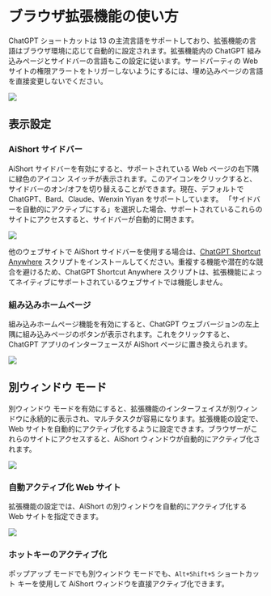 # ブラウザ拡張機能の使い方

ChatGPT ショートカットは 13 の主流言語をサポートしており、拡張機能の言語はブラウザ環境に応じて自動的に設定されます。拡張機能内の ChatGPT 組み込みページとサイドバーの言語もこの設定に従います。サードパーティの Web サイトの権限アラートをトリガーしないようにするには、埋め込みページの言語を直接変更しないでください。

![](https://img.newzone.top/2023-12-23-12-04-29.png?imageMogr2/format/webp)

## 表示設定

### AiShort サイドバー

AiShort サイドバーを有効にすると、サポートされている Web ページの右下隅に緑色のアイコン スイッチが表示されます。このアイコンをクリックすると、サイドバーのオン/オフを切り替えることができます。現在、デフォルトで ChatGPT、Bard、Claude、Wenxin Yiyan をサポートしています。 「サイドバーを自動的にアクティブにする」を選択した場合、サポートされているこれらのサイトにアクセスすると、サイドバーが自動的に開きます。

![](https://img.newzone.top/2023-12-23-04-16-15.gif?imageMogr2/format/webp)

他のウェブサイトで AiShort サイドバーを使用する場合は、[ChatGPT Shortcut Anywhere](https://greasyfork.org/scripts/482907-chatgpt-shortcut-anywhere) スクリプトをインストールしてください。重複する機能や潜在的な競合を避けるため、ChatGPT Shortcut Anywhere スクリプトは、拡張機能によってネイティブにサポートされているウェブサイトでは機能しません。

### 組み込みホームページ

組み込みホームページ機能を有効にすると、ChatGPT ウェブバージョンの左上隅に組み込みページのボタンが表示されます。これをクリックすると、ChatGPT アプリのインターフェースが AiShort ページに置き換えられます。

![](https://img.newzone.top/ai/2023-12-22-19-40-15.png?imageMogr2/format/webp)

## 別ウィンドウ モード

別ウィンドウ モードを有効にすると、拡張機能のインターフェイスが別ウィンドウに永続的に表示され、マルチタスクが容易になります。拡張機能の設定で、Web サイトを自動的にアクティブ化するように設定できます。ブラウザーがこれらのサイトにアクセスすると、AiShort ウィンドウが自動的にアクティブ化されます。

![](https://img.newzone.top/2023-12-23-12-07-09.png?imageMogr2/format/webp)

### 自動アクティブ化 Web サイト

拡張機能の設定では、AiShort の別ウィンドウを自動的にアクティブ化する Web サイトを指定できます。

![](https://img.newzone.top/2023-12-23-12-09-51.png?imageMogr2/format/webp)

### ホットキーのアクティブ化

ポップアップ モードでも別ウィンドウ モードでも、`Alt+Shift+S` ショートカット キーを使用して AiShort ウィンドウを直接アクティブ化できます。
